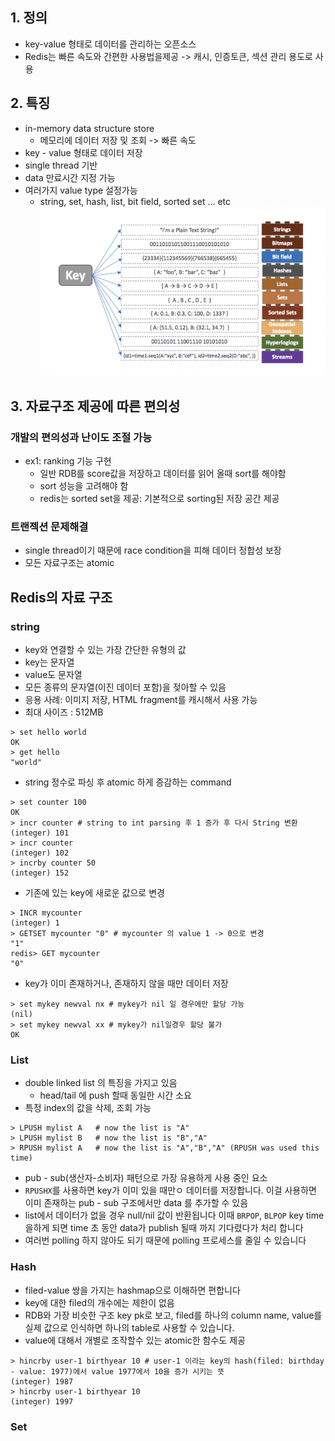 ## 1. 정의
- key-value 형태로 데이터를 관리하는 오픈소스
- Redis는 빠른 속도와 간편한 사용법을제공 -> 캐시, 인증토큰, 섹션 관리 용도로 사용

## 2. 특징
- in-memory data structure store
  - 메모리에 데이터 저장 및 조회 -> 빠른 속도
- key - value 형태로 데이터 저장
- single thread 기반
- data 만료시간 지정 가능
- 여러가지 value type 설정가능
  - string, set, hash, list, bit field, sorted set ... etc
    ![redis pic](./images/redis_data_structure.png)

## 3. 자료구조 제공에 따른 편의성
### 개발의 편의성과 난이도 조절 가능
- ex1: ranking 기능 구현
  - 일반 RDB를 score값을 저장하고 데이터를 읽어 올때 sort를 해야함
  - sort 성능을 고려해야 함
  - redis는 sorted set을 제공: 기본적으로 sorting된 저장 공간 제공

### 트랜젝션 문제해결
- single thread이기 때문에 race condition을 피해 데이터 정합성 보장
- 모든 자료구조는 atomic

## Redis의 자료 구조
### string

- key와 연결할 수 있는 가장 간단한 유형의 값
- key는 문자열
- value도 문자열
- 모든 종류의 문자열(이진 데이터 포함)을 젖아할 수 있음
- 응용 사례: 이미지 저장, HTML fragment를 캐시해서 사용 가능
- 최대 사이즈 : 512MB
```
> set hello world
OK
> get hello
"world"
```

- string 정수로 파싱 후 atomic 하게 증감하는 command
```
> set counter 100
OK
> incr counter # string to int parsing 후 1 증가 후 다시 String 변환
(integer) 101
> incr counter
(integer) 102
> incrby counter 50
(integer) 152
```

- 기존에 있는 key에 새로운 값으로 변경

```
> INCR mycounter
(integer) 1
> GETSET mycounter "0" # mycounter 의 value 1 -> 0으로 변경
"1"
redis> GET mycounter
"0"
```

- key가 이미 존재하거나, 존재하지 않을 때만 데이터 저장
```
> set mykey newval nx # mykey가 nil 일 경우에만 할당 가능
(nil)
> set mykey newval xx # mykey가 nil일경우 할당 불가
OK
```

### List
- double linked list 의 특징을 가지고 있음
  - head/tail 에 push 할때 동일한 시간 소요
- 특정 index의 값을 삭제, 조회 가능

```
> LPUSH mylist A   # now the list is "A"
> LPUSH mylist B   # now the list is "B","A"
> RPUSH mylist A   # now the list is "A","B","A" (RPUSH was used this time)
```
- pub - sub(생산자-소비자) 패턴으로 가장 유용하게 사용 중인 요소
- `RPUSHX`를 사용하면 key가 이미 있을 때만ㅇ 데이터를 저장합니다. 이걸 사용하면 이미 존재하는 pub - sub 구조에서만 data 를 추가할 수 있음
- list에서 데이터가 없을 경우 null/nil 값이 반환됩니다 이때 `BRPOP`, `BLPOP` key time 을하게 되면 time 초 동안 data가 publish 될때 까지 기다렸다가 처리 합니다
- 여러번 polling 하지 않아도 되기 때문에 polling 프로세스를 줄일 수 있습니다

### Hash

- filed-value 쌍을 가지는 hashmap으로 이해하면 편합니다
- key에 대한 filed의 개수에는 제한이 없음
- RDB와 가장 비슷한 구조 key pk로 보고, filed를 하나의 column name, value를 실제 값으로 인식하면 하나의 table로 사용할 수 있습니다.
- value에 대해서 개별로 조작할수 있는 atomic한 함수도 제공

```
> hincrby user-1 birthyear 10 # user-1 이라는 key의 hash(filed: birthday - value: 1977)에서 value 1977에서 10을 증가 시키는 뜻
(integer) 1987
> hincrby user-1 birthyear 10
(integer) 1997
```

### Set

